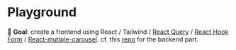# Playground

🎯 **Goal**: create a frontend using React / Tailwind / [React Query](https://react-query-v3.tanstack.com/) / [React Hook Form](https://react-hook-form.com/) / [React-mutiple-carousel](https://www.npmjs.com/package/react-multi-carousel).
cf. this [repo](https://github.com/XavierCoulon/Playground_backend_from_scratch) for the backend part.
